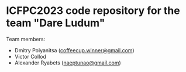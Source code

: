 # ICFPC2023 code repository for the team "Dare Ludum"

Team members:
  - Dmitry Polyanitsa (coffeecup.winner@gmail.com)
  - Victor Collod
  - Alexander Ryabets (naeptunao@gmail.com)

